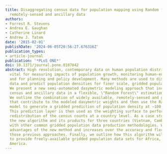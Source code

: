 ```yaml
---
title: Disaggregating census data for population mapping using Random forests with
  remotely-sensed and ancillary data
authors:
- Forrest R. Stevens
- Andrea E. Gaughan
- Catherine Linard
- Andrew J. Tatem
date: '2015-02-01'
publishDate: '2024-06-05T20:56:27.676316Z'
publication_types:
- article-journal
publication: '*PLoS ONE*'
doi: 10.1371/journal.pone.0107042
abstract: High resolution, contemporary data on human population distributions are
  vital for measuring impacts of population growth, monitoring human-environment interactions
  and for planning and policy development. Many methods are used to disaggregate census
  data and predict population densities for finer scale, gridded population data sets.
  We present a new semi-automated dasymetric modeling approach that incorporates detailed
  census and ancillary data in a flexible, \"Random Forest\" estimation technique.
  We outline the combination of widely available, remotely-sensed and geospatial data
  that contribute to the modeled dasymetric weights and then use the Random Forest
  model to generate a gridded prediction of population density at ∼100 m spatial resolution.
  This prediction layer is then used as the weighting surface to perform dasymetric
  redistribution of the census counts at a country level. As a case study we compare
  the new algorithm and its products for three countries (Vietnam, Cambodia, and Kenya)
  with other common gridded population data production methodologies. We discuss the
  advantages of the new method and increases over the accuracy and flexibility of
  those previous approaches. Finally, we outline how this algorithm will be extended
  to provide freely-available gridded population data sets for Africa, Asia and Latin
  America.
---
```

